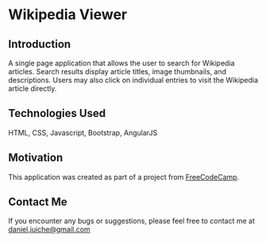 # Wikipedia Viewer
## Introduction
A single page application that allows the user to search for Wikipedia articles. Search results display article titles, image thumbnails, and descriptions.
Users may also click on individual entries to visit the Wikipedia article directly.

## Technologies Used
HTML, CSS, Javascript, Bootstrap, AngularJS

## Motivation
This application was created as part of a project from [FreeCodeCamp](https://www.freecodecamp.com "Free Code Camp").

## Contact Me
If you encounter any bugs or suggestions, please feel free to contact me at daniel.juiche@gmail.com
